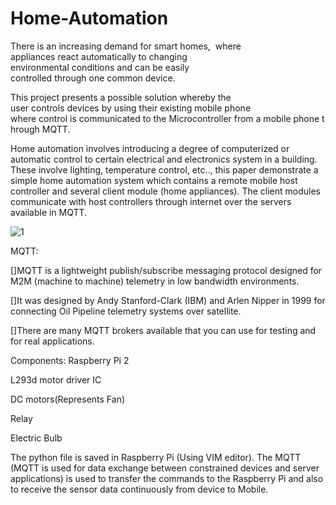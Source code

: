 # Home-Automation

There is an increasing demand for smart homes,  where 
appliances react automatically to changing  environmental conditions and can be easily  controlled through one common device.

This project presents a possible solution whereby the user controls devices by using their existing mobile phone where control is communicated to the Microcontroller from a mobile phone through MQTT.

Home automation involves introducing a degree of computerized or automatic control to certain electrical and electronics system in a building.
These involve lighting, temperature control, etc.., this paper demonstrate a simple home automation system which contains a remote mobile host controller and several client module (home appliances).
The client modules communicate with host controllers through internet over the servers available in MQTT.

![1](https://user-images.githubusercontent.com/69961625/122793490-e57ee680-d2d8-11eb-8ea4-8debaf5b76ef.png)


MQTT:

[]MQTT is a lightweight publish/subscribe messaging protocol designed for M2M (machine to machine) telemetry in low bandwidth environments.

[]It was designed by Andy Stanford-Clark (IBM) and Arlen Nipper in 1999 for connecting Oil Pipeline telemetry systems over satellite.

[]There are many MQTT brokers available that you can use for testing and for real applications.


Components:
Raspberry Pi 2

L293d motor driver IC

DC motors(Represents Fan)

Relay

Electric Bulb



The python file is saved in Raspberry Pi (Using VIM editor). The MQTT (MQTT is used for data exchange between constrained devices and server applications) is used to transfer the commands to the Raspberry Pi and also to receive the sensor data continuously from device to Mobile.
